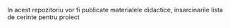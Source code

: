 In acest repozitoriu vor fi publicate materialele didactice, insarcinarile lista de cerinte pentru proiect
